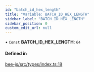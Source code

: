 ```yaml
---
id: "batch_id_hex_length"
title: "Variable: BATCH_ID_HEX_LENGTH"
sidebar_label: "BATCH_ID_HEX_LENGTH"
sidebar_position: 0
custom_edit_url: null
---
```


• `Const` **BATCH\_ID\_HEX\_LENGTH**: ``64``

#### Defined in

[bee-js/src/types/index.ts:18](https://github.com/ethersphere/bee-js/blob/74056cb/src/types/index.ts#L18)
